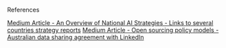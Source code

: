 References

[Medium Article - An Overview of National AI Strategies - Links to several countries strategy reports](https://medium.com/politics-ai/an-overview-of-national-ai-strategies-2a70ec6edfd)
[Medium Article - Open sourcing policy models - Australian data sharing agreement with LinkedIn](https://medium.com/fwd50/open-sourcing-policy-models-our-conversation-with-dr-audrey-lobo-pulo-e56afcdc59e9)
